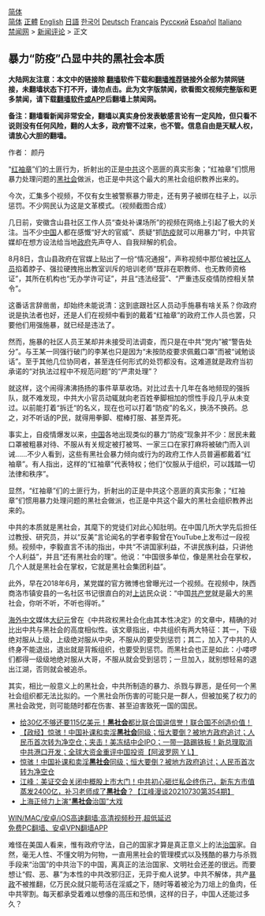  <!-- 面包屑导航 --> <div class="breadcrumb"><!-- GTranslate: https://gtranslate.io/ -->  <div class="switcher notranslate">  <div class="selected">  <a href="#" onclick="return false;"> 简体</a>  </div>  <div class="option">  <a href="https://www.bannedbook.org" onclick="doGTranslate('zh-CN|zh-CN');jQuery('div.switcher div.selected a').html(jQuery(this).html());return false;" title="简体中文" class="nturl selected"> 简体</a>  <a href="https://www.bannedbook.org/zh-tw/" onclick="doGTranslate('zh-CN|zh-TW');jQuery('div.switcher div.selected a').html(jQuery(this).html());return false;" title="繁體中文" class="nturl"> 正體</a>  <a href="https://www.bannedbook.org/en/" onclick="doGTranslate('zh-CN|en');jQuery('div.switcher div.selected a').html(jQuery(this).html());return false;" title="English" class="nturl"> English</a>  <a href="https://www.bannedbook.org/ja/" onclick="doGTranslate('zh-CN|ja');jQuery('div.switcher div.selected a').html(jQuery(this).html());return false;" title="日本語" class="nturl"> 日語</a>  <a href="https://www.bannedbook.org/ko/" onclick="doGTranslate('zh-CN|ko');jQuery('div.switcher div.selected a').html(jQuery(this).html());return false;" title="한국어" class="nturl"> 한국어</a>  <a href="https://www.bannedbook.org/de/" onclick="doGTranslate('zh-CN|de');jQuery('div.switcher div.selected a').html(jQuery(this).html());return false;" title="Deutsch" class="nturl"> Deutsch</a>  <a href="https://www.bannedbook.org/fr/" onclick="doGTranslate('zh-CN|fr');jQuery('div.switcher div.selected a').html(jQuery(this).html());return false;" title="Français" class="nturl"> Français</a>  <a href="https://www.bannedbook.org/ru/" onclick="doGTranslate('zh-CN|ru');jQuery('div.switcher div.selected a').html(jQuery(this).html());return false;" title="Русский" class="nturl"> Русский</a>  <a href="https://www.bannedbook.org/es/" onclick="doGTranslate('zh-CN|es');jQuery('div.switcher div.selected a').html(jQuery(this).html());return false;" title="Español" class="nturl"> Español</a>  <a href="https://www.bannedbook.org/it/" onclick="doGTranslate('zh-CN|it');jQuery('div.switcher div.selected a').html(jQuery(this).html());return false;" title="Italiano" class="nturl"> Italiano</a>  </div>  </div>      <div class='breadcrumb-sub'><!-- Breadcrumb NavXT 6.3.0 --> <a href="https://www.bannedbook.org/" class="home">禁闻网</a> &gt; <a href="https://www.bannedbook.org/bnews/comments/" class="category">新闻评论</a> &gt; 正文</div></div><h2>暴力“防疫”凸显中共的黑社会本质</h2> <p class="notice"><b>大陆网友注意：本文中的链接除 <a href="https://github.com/bannedbook/fanqiang" >翻墙</a>软件下载和<a href="https://github.com/killgcd/justmysocks/blob/master/README.md">翻墙推荐</a>链接外全部为禁网链接，未翻墙状态下打不开，请勿点击。此为文字版禁闻，欲看图文视频完整版和更多禁闻，请下载<a href="https://github.com/bannedbook/fanqiang">翻墙软件或APP</a>后翻墙上禁闻网。</p><p>备注：翻墙看新闻非常安全，翻墙以真实身份发表敏感言论有一定风险，但只看不说则没有任何风险，翻的人太多，政府管不过来，也不管。信息自由是天赋人权，请放心大胆的翻墙。</b></p>  <div class="entry"> <p>作者： 颜丹</p> <p id="summary">“<a href="https://www.bannedbook.org/bnews/tag/%E7%BA%A2%E8%A2%96%E7%AB%A0/" class="st_tag internal_tag" rel="tag" title="标签 红袖章 下的日志">红袖章</a>”们的土匪行为，折射出的正是<a href="https://www.bannedbook.org/bnews/tag/%e4%b8%ad%e5%85%b1/" class="st_tag internal_tag" rel="tag" title="标签 中共 下的日志">中共</a>这个恶匪的真实形象；“红袖章”们惯用暴力处理问题的<a href="https://www.bannedbook.org/bnews/tag/%e9%bb%91%e7%a4%be%e4%bc%9a/" class="st_tag internal_tag" rel="tag" title="标签 黑社会 下的日志">黑社会</a>做派，也正是中共这个最大的黑社会组织教养出来的。</p> <p id="conimg">今次，汇集多个视频，不仅有女生被警察暴力带走，还有男子被绑在柱子上，以示惩罚。不少网民认为这是文革模式。（视频截图合成）</p> <p>几日前，安徽含山县社区工作人员“查处补课场所”的视频在网络上引起了极大的关注。当不少<span class='wp_keywordlink_affiliate'><a href="https://www.bannedbook.org/" title="中国" target="_blank">中国</a></span>人都在感慨“好大的官威”、质疑“抓<a href="https://www.bannedbook.org/bnews/tag/%E9%98%B2%E7%96%AB/" class="st_tag internal_tag" rel="tag" title="标签 防疫 下的日志">防疫</a>就可以用暴力”时，中共官媒却在想方设法给当地<a href="https://www.bannedbook.org/bnews/tag/%e6%94%bf%e5%ba%9c/" class="st_tag internal_tag" rel="tag" title="标签 政府 下的日志">政府</a>先声夺人、自我辩解的机会。</p>  <p>8月8日，含山县政府在官媒上贴出了一份“情况通报”，声称视频中那位被<a href="https://www.bannedbook.org/bnews/tag/%E7%A4%BE%E5%8C%BA%E4%BA%BA%E5%91%98/" class="st_tag internal_tag" rel="tag" title="标签 社区人员 下的日志">社区人员</a>掐着脖子、强拉硬拽拖出教室训斥的培训老师“既非在职教师、也无教师资格证”，其所在机构也“无办学许可证”，并且“违法经营”、“严重违反疫情防控相关禁令”。</p> <p>这番话言辞凿凿，却始终未能说清：这到底跟社区人员动手施暴有啥关系？你政府说是执法者也好，还是人们在视频中看到的戴着“红袖章”的政府工作人员也罢，只要他们用强施暴，就已经是违法了。</p> <p>然而，施暴的社区人员王某却并未接受司法调查，而只是在中共“党内”被“警告处分”。与王某一同强行破门的李某也只是因为“未按防疫要求佩戴口罩”而被“诫勉谈话”。至于其他几位协同者，甚至连任何形式的处罚都没有。这难道就是政府当初承诺的“对执法过程中不规范问题”的“严肃处理”？</p> <p>就这样，这个闹得沸沸扬扬的事件草草收场。对比过去十几年在各地频现的强拆队，就不难发现，中共大小官员动辄就向老百姓拳脚相加的惯性手段几乎从未变过。以前能打着“拆迁“的名义，现在也可以打着“防疫”的名义，换汤不换药。总之，对不听话的P民，就得用拳脚、棍棒打服、甚至弄死。</p>  <p>事实上，自疫情爆发以来，<a href="https://www.bannedbook.org/bnews/tag/%E4%B8%AD%E5%9B%BD/" class="st_tag internal_tag" rel="tag" title="标签 中国 下的日志">中国</a>各地出现类似的暴力“防疫”现象并不少：居民未戴口罩被粗暴对待、不服从有关规定被打被骂、一家三口在家打麻将被破门而入训诫……不少人看到，这些有黑社会暴力倾向或行为的政府工作人员普遍都戴着“红袖章”。有人指出，这样的“红袖章”代表特权；他们“仅服从于组织，可以践踏一切法律和秩序”。</p> <p>显然，“红袖章”们的土匪行为，折射出的正是中共这个恶匪的真实形象；“红袖章”们惯用暴力处理问题的黑社会做派，也正是中共这个最大的黑社会组织教养出来的。</p> <p>中共的本质就是黑社会，其麾下的党徒们对此心知肚明。在中国几所大学先后担任过教授、研究员，并以“反美”言论闻名的学者李毅曾在YouTube上发布过一段视频。视频中，李毅直言不讳的指出，中共“不讲国家利益，不讲民族利益，只讲他个人利益”，并且“还有黑社会的理”。他说：“中国很多单位，像是黑社会在掌权，几个人就是黑社会在掌权，它就是黑社会集团利益”。</p> <p>此外，早在2018年6月，某党媒的官方微博也曾曝光过一个视频。在视频中，陕西商洛市镇安县的一名社区书记很直白的对<span class='wp_keywordlink_affiliate'><a href="https://www.bannedbook.org/bnews/weiquan/" title="上访" target="_blank">上访</a></span>民众说：“中国<a href="https://www.bannedbook.org/bnews/tag/%e5%85%b1%e4%ba%a7%e5%85%9a/" class="st_tag internal_tag" rel="tag" title="标签 共产党 下的日志">共产党</a>就是最大的黑社会，你听不听，不听也得听。”</p>  <p><span class='wp_keywordlink_affiliate'><a href="https://99cn.info/" title="海外中文" target="_blank">海外中文</a></span>媒体<span class='wp_keywordlink_affiliate'><a href="http://www.epochtimes.com/" title="大纪元" target="_blank">大纪元</a></span>曾在《中共政权黑社会化由其本性决定》的文章中，精确的对比出中共与黑社会的高度相似性。该文章指出，中共组织有两大特征：其一，下级绝对服从上级，上级绝对服从中央，不服从的要受到惩罚；其二，加入了中共的人终身不能退出，退出就是背叛组织，也要受到惩罚。而黑社会也正是如此：小喽啰们都得一级级地绝对服从大哥，不服从就会受到惩罚；一旦加入，就别想轻易的退出江湖，否则就会被追杀。</p> <p>其实，相比一般意义上的黑社会，中共所制造的暴力、杀戮与罪恶，是任何一个黑社会组织都无法比拟的。一个黑社会所伤害的可能只是一群人，但被加冕了权力的黑社会政党，则可能随时都在伤害、甚至迫害致死一国的国民。</p> <ul class='op-related-articles' title='相关阅读'> <li><a href='https://www.bannedbook.org/bnews/bannedvideo/20210807/1602152.html' target='_blank'>给30亿不够还要115亿美元！<b>黑社会</b>都比联合国讲信誉！联合国不创造价值！</a></li> <li><a href='https://www.bannedbook.org/bnews/bannedvideo/20210731/1597794.html' target='_blank'>【政经】惊骇！中国补课和卖淫<b>黑社会</b>同级；恒大要倒？被地方政府追讨；人民币首次转为净空仓；夹击！美冻结中企IPO；一带一路踢铁板！新总理取消中共港口开发；全球大资金重评中国投资【阿波罗网 Y L】</a></li> <li><a href='https://www.bannedbook.org/bnews/finance/20210731/1597785.html' target='_blank'>惊骇！中国补课和卖淫<b>黑社会</b>同级；恒大要倒？被地方政府追讨；人民币首次转为净空仓</a></li> <li><a href='https://www.bannedbook.org/bnews/cbnews/20210731/1597616.html' target='_blank'>江峰：美证交会关闭中概股上市大门！中共初心砸烂私企终伤己，新东方市值蒸发2400亿，补习老师成了<b>黑社会</b>？【江峰漫谈20210730第354期】</a></li> <li><a href='https://www.bannedbook.org/bnews/baitai/20210717/1588878.html' target='_blank'>上海正倾力上演“<b>黑社会</b>治国”大戏</a></li> </ul> <p class="texttj"> <a href="https://github.com/bannedbook/fanqiang/wiki/V2ray%E6%9C%BA%E5%9C%BA" target="_blank">WIN/MAC/安卓/iOS高速翻墙:高清视频秒开,超低延迟</a><br/> <a href="https://github.com/bannedbook/fanqiang/wiki/%E7%A6%81%E9%97%BB%E7%BD%91%E5%AE%89%E5%8D%93%E7%BF%BB%E5%A2%99%E6%96%B0%E9%97%BBAPP" target="_blank">免费PC翻墙、安卓VPN翻墙APP</a></p><p>难怪在美国人看来，惟有政府守法，自己的国家才算是真正意义上的法<span class='wp_keywordlink'><a href="https://www.bannedbook.org/forum24/topic8925.html" title="《治国大道》" target="_blank">治国</a></span>家。自然，毫无人性、不懂文明为何物，一直用黑社会的管理模式以及残酷的暴力与杀戮手段来“治国”的中共治下的中国，离真正的法治国家、文明社会还差的很远。而要想让“假、恶、暴”为本性的中共改邪归正，无异于痴人说梦。中共不解体，共产<span class='wp_keywordlink'><a href="https://www.bannedbook.org/forum11/topic276.html" title="禁片：评中国共产党的暴政" target="_blank">暴政</a></span>不被推翻，亿万民众就只能苟活在淫威之下，随时等着被沦为刀俎上的鱼肉，任中共宰割。每天都承受着难以想像的高压和恐惧，这样的日子，中国人还能过多久？</p> <a name='sharetosocial'></a>  <div style="margin-bottom:5px;padding-bottom:5px;clear:both"> <div id="archive-pix-1" class="banner-ads"> <!-- AuctionX Display platform tag START --> <div id="26318x728x90x621x_ADSLOT2" clicktrack="%%CLICK_URL_ESC%%"></div> <!-- AuctionX Display platform tag END --> </div> <div id="archive-pix-2" class="banner-ads"> <!-- AuctionX Display platform tag START --> <div id="26315x300x250x621x_ADSLOT2" clicktrack="%%CLICK_URL_ESC%%"></div> <!-- AuctionX Display platform tag END --> </div> </div>  <div id="archive-pix-1" class="banner-ads"> <!-- AuctionX Display platform tag START --> <div id="26318x728x90x621x_ADSLOT3" clicktrack="%%CLICK_URL_ESC%%"></div> <!-- AuctionX Display platform tag END --> </div> </div><!--END ENTRY--> 